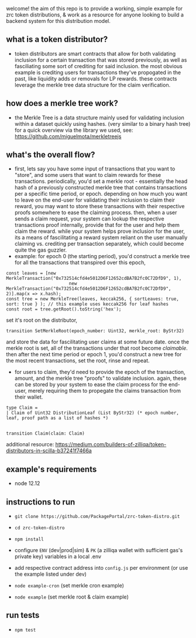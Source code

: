 welcome! the aim of this repo is to provide a working, simple example for zrc token distributions, & work as a resource for anyone looking to build a backend system for this distribution model.

## what is a token distributor? ##
- token distributors are smart contracts that allow for both validating inclusion for a certain transaction that was stored previously, as well as fasciliating some sort of crediting for said inclusion. the most obvious example is crediting users for transactions they've propogated in the past, like liquidity adds or removals for LP rewards. these contracts leverage the merkle tree data structure for the claim verification.

## how does a merkle tree work? ##
- the Merkle Tree is a data structure mainly used for validating inclusion within a dataset quickly using hashes. (very similar to a binary hash tree) for a quick overview via the library we used, see: https://github.com/miguelmota/merkletreejs

## what's the overall flow? ##
- first, lets say you have some input of transactions that you want to "store", and some users that want to claim rewards for these transactions. periodically, you'd set a merkle root - essentially the head hash of a previously constructed merkle tree that contains transactions per a specific time period, or epoch. depending on how much you want to leave on the end-user for validating their inclusion to claim their reward, you may want to store these transactions with their respective proofs somewhere to ease the claiming process. then, when a user sends a claim request, your system can lookup the respective transactions proof internally, provide that for the user and help them claim the reward. while your system helps prove inclusion for the user, its a means of fascilitating a reward system reliant on the user manually claiming vs. crediting per transaction separately, which could become quite the gas guzzler. 
- example: for epoch 0 (the starting period), you'd construct a merkle tree for all the transactions that transpired over this epoch,
```
const leaves = [new MerkleTransaction("0x732514cfd4e5012D6F12652cdBA7B2fc0C72DfD9", 1),
						new MerkleTransaction("0x732514cfd4e5012D6F12652cdBA7B2fc0C72DfD9", 2)].map(x => x.hash);
const tree = new MerkleTree(leaves, keccak256, { sortLeaves: true, sort: true } ); // this example uses keccak256 for leaf hashes
const root = tree.getRoot().toString('hex');
```
set it's root on the distributor, 
```
transition SetMerkleRoot(epoch_number: Uint32, merkle_root: ByStr32)
```
and store the data for fascilitating user claims at some future date. once the merkle root is set, all of the transactions under that root become _claimable_. then after the next time period or epoch 1, you'd construct a new tree for the most recent transactions, set the root, rinse and repeat.
- for users to claim, they'd need to provide the epoch of the transaction, amount, and the merkle tree "proofs" to validate inclusion. again, these can be stored by your system to ease the claim process for the end-user, merely requiring them to propegate the claims transaction from their wallet.
```
type Claim =
| Claim of Uint32 DistributionLeaf (List ByStr32) (* epoch number, leaf, proof path as a list of hashes *)


transition Claim(claim: Claim)
```

additional resource: https://medium.com/builders-of-zilliqa/token-distributors-in-scilla-b37241f7466a

## example's requirements ##
- node 12.12

## instructions to run ##
- `git clone https://github.com/PackagePortal/zrc-token-distro.git`
- `cd zrc-token-distro`
- `npm install`

- configure `ENV` (dev|prod|sim) & `PK` (a zilliqa wallet with sufficient gas's private key) variables in a local .env
- add respective contract address into `config.js` per environment (or use the example listed under dev)
- `node example-cron` (set merkle cron example)
- `node example` (set merkle root & claim example)

## run tests ##
- `npm test`

